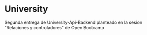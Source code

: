 # University

Segunda entrega de University-Api-Backend planteado en la sesion "Relaciones y controladores" de Open Bootcamp
